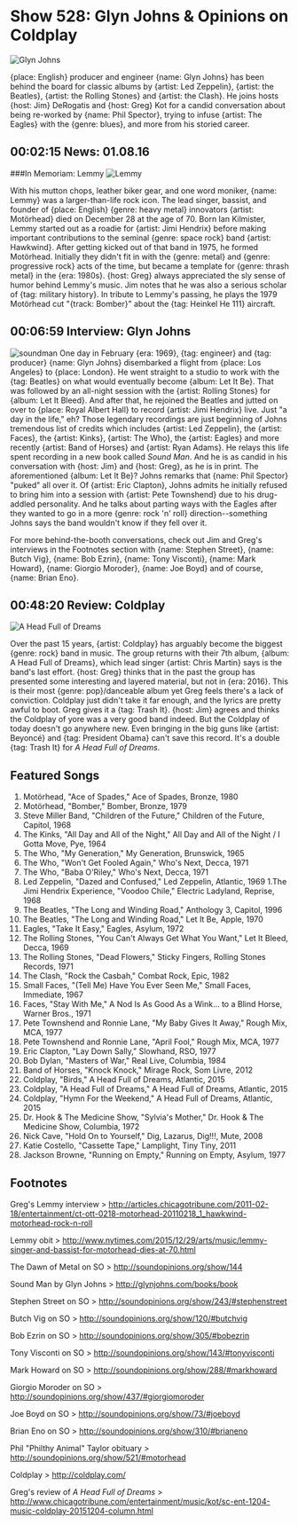 

# Show 528: Glyn Johns & Opinions on Coldplay

![Glyn Johns](http://sound-images.s3.amazonaws.com/images/2016/glynjohns_web.jpg)

{place: English} producer and engineer {name: Glyn Johns} has been behind the board for classic albums by {artist: Led Zeppelin}, {artist: the Beatles}, {artist: the Rolling Stones} and {artist: the Clash}. He joins hosts {host: Jim} DeRogatis and {host: Greg} Kot for a candid conversation about being re-worked by {name: Phil Spector}, trying to infuse {artist: The Eagles} with the {genre: blues}, and more from his storied career.


## 00:02:15 News: 01.08.16
###In Memoriam: Lemmy
![Lemmy](https://sound-images.s3.amazonaws.com/images/2016/lemmy_web.jpg)

With his mutton chops, leather biker gear, and one word moniker, {name: Lemmy} was a larger-than-life rock icon. The lead singer, bassist, and founder of {place: English} {genre: heavy metal} innovators {artist: Motörhead} died on December 28 at the age of 70. Born Ian Kilmister, Lemmy started out as a roadie for {artist: Jimi Hendrix} before making important contributions to the seminal {genre: space rock} band {artist: Hawkwind}. After getting kicked out of that band in 1975, he formed Motörhead. Initially they didn't fit in with the {genre: metal} and {genre: progressive rock} acts of the time, but became a template for {genre: thrash metal} in the {era: 1980s}. {host: Greg} always appreciated the sly sense of humor behind Lemmy's music. Jim notes that he was also a serious scholar of {tag: military history}. In tribute to Lemmy's passing, he plays the 1979 Motörhead cut "{track: Bomber}" about the {tag: Heinkel He 111} aircraft.


## 00:06:59 Interview: Glyn Johns
![soundman](http://sound-images.s3.amazonaws.com/images/2016/soundman.jpg)
One day in February {era: 1969}, {tag: engineer} and {tag: producer} {name: Glyn Johns} disembarked a flight from {place: Los Angeles} to {place: London}. He went straight to a studio to work with the {tag: Beatles} on what would eventually become {album: Let It Be}. That was followed by an all-night session with the {artist: Rolling Stones} for {album: Let It Bleed}. And after that, he rejoined the Beatles and jutted on over to {place: Royal Albert Hall} to record {artist: Jimi Hendrix} live. Just "a day in the life," eh? Those legendary recordings are just beginning of Johns tremendous list of credits which includes {artist: Led Zeppelin}, the {artist: Faces}, the {artist: Kinks}, {artist: The Who}, the {artist: Eagles} and more recently {artist: Band of Horses} and {artist: Ryan Adams}. He relays this life spent recording in a new book called *Sound Man*. And he is as candid in his conversation with {host: Jim} and {host: Greg}, as he is in print.  The aforementioned {album: Let It Be}? Johns remarks that {name: Phil Spector} "puked" all over it. Of {artist: Eric Clapton}, Johns admits he initially refused to bring him into a session with {artist: Pete Townshend} due to his drug-addled personality. And he talks about parting ways with the Eagles after they wanted to go in a more {genre: rock 'n' roll} direction--something Johns says the band wouldn't know if they fell over it. 

For more behind-the-booth conversations, check out Jim and Greg's interviews in the Footnotes section with {name: Stephen Street}, {name: Butch Vig}, {name: Bob Ezrin}, {name: Tony Visconti}, {name: Mark Howard}, {name: Giorgio Moroder}, {name: Joe Boyd} and of course, {name: Brian Eno}.


## 00:48:20 Review: Coldplay
![A Head Full of Dreams](http://is5.mzstatic.com/image/thumb/Music69/v4/a8/62/9e/a8629eac-2c1e-b3fb-f242-a134657f10e3/source/600x600bb.jpg "471744/1053933969")

Over the past 15 years, {artist: Coldplay} has arguably become the biggest {genre: rock} band in music. The group returns with their 7th album, {album: A Head Full of Dreams}, which lead singer {artist: Chris Martin} says is the band's last effort. {host: Greg} thinks that in the past the group has presented some interesting and layered material, but not in {era: 2016}. This is their most {genre: pop}/danceable album yet Greg feels there's a lack of conviction. Coldplay just didn't take it far enough, and the lyrics are pretty awful to boot. Greg gives it a {tag: Trash It}. {host: Jim} agrees and thinks the Coldplay of yore was a very good band indeed. But the Coldplay of today doesn't go anywhere new. Even bringing in the big guns like {artist: Beyoncé} and {tag: President Obama} can't save this record. It's a double {tag: Trash It} for *A Head Full of Dreams*. 



## Featured Songs
    
1. Motörhead, "Ace of Spades," Ace of Spades, Bronze, 1980 
1. Motörhead, "Bomber," Bomber, Bronze, 1979
1. Steve Miller Band, "Children of the Future," Children of the Future, Capitol, 1968
1. The Kinks, "All Day and All of the Night," All Day and All of the Night / I Gotta Move, Pye, 1964
1. The Who, "My Generation," My Generation, Brunswick, 1965
1. The Who, "Won't Get Fooled Again," Who's Next, Decca, 1971
1. The Who, "Baba O'Riley," Who's Next, Decca, 1971
1. Led Zeppelin, "Dazed and Confused," Led Zeppelin, Atlantic, 1969
1.The Jimi Hendrix Experience, "Voodoo Chile," Electric Ladyland, Reprise, 1968
1. The Beatles, "The Long and Winding Road," Anthology 3, Capitol, 1996
1. The Beatles, "The Long and Winding Road," Let It Be, Apple, 1970
1. Eagles, "Take It Easy," Eagles, Asylum, 1972
1. The Rolling Stones, "You Can't Always Get What You Want," Let It Bleed, Decca, 1969
1. The Rolling Stones, "Dead Flowers," Sticky Fingers, Rolling Stones Records, 1971
1. The Clash, "Rock the Casbah," Combat Rock, Epic, 1982
1. Small Faces, "(Tell Me) Have You Ever Seen Me," Small Faces, Immediate, 1967
1. Faces, "Stay With Me," A Nod Is As Good As a Wink… to a Blind Horse, Warner Bros., 1971
1. Pete Townshend and Ronnie Lane, "My Baby Gives It Away," Rough Mix, MCA, 1977
1. Pete Townshend and Ronnie Lane, "April Fool," Rough Mix, MCA, 1977
1. Eric Clapton, "Lay Down Sally," Slowhand, RSO, 1977
1. Bob Dylan, "Masters of War," Real Live, Columbia, 1984
1. Band of Horses, "Knock Knock," Mirage Rock, Som Livre, 2012
1. Coldplay, "Birds," A Head Full of Dreams, Atlantic, 2015
1. Coldplay, "A Head Full of Dreams," A Head Full of Dreams, Atlantic, 2015
1. Coldplay, "Hymn For the Weekend," A Head Full of Dreams, Atlantic, 2015
1. Dr. Hook & The Medicine Show, "Sylvia's Mother," Dr. Hook & The Medicine Show, Columbia, 1972
1. Nick Cave, "Hold On to Yourself," Dig, Lazarus, Dig!!!, Mute, 2008
1. Katie Costello, "Cassette Tape," Lamplight, Tiny Tiny, 2011
1. Jackson Browne, "Running on Empty," Running on Empty, Asylum, 1977


## Footnotes

Greg's Lemmy interview > http://articles.chicagotribune.com/2011-02-18/entertainment/ct-ott-0218-motorhead-20110218_1_hawkwind-motorhead-rock-n-roll

Lemmy obit > http://www.nytimes.com/2015/12/29/arts/music/lemmy-singer-and-bassist-for-motorhead-dies-at-70.html

The Dawn of Metal on SO > http://soundopinions.org/show/144

Sound Man by Glyn Johns > http://glynjohns.com/books/book

Stephen Street on SO > http://soundopinions.org/show/243/#stephenstreet

Butch Vig on SO > http://soundopinions.org/show/120/#butchvig

Bob Ezrin on SO > http://soundopinions.org/show/305/#bobezrin

Tony Visconti on SO > http://soundopinions.org/show/143/#tonyvisconti

Mark Howard on SO > http://soundopinions.org/show/288/#markhoward

Giorgio Moroder on SO > http://soundopinions.org/show/437/#giorgiomoroder

Joe Boyd on SO > http://soundopinions.org/show/73/#joeboyd

Brian Eno on SO > http://soundopinions.org/show/310/#brianeno

Phil "Philthy Animal" Taylor obituary > http://soundopinions.org/show/521/#motorhead

Coldplay > http://coldplay.com/

Greg's review of *A Head Full of Dreams* > http://www.chicagotribune.com/entertainment/music/kot/sc-ent-1204-music-coldplay-20151204-column.html
